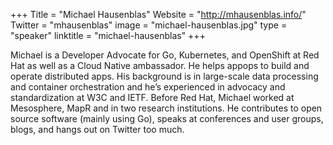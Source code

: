 +++
Title = "Michael Hausenblas"
Website = "http://mhausenblas.info/"
Twitter = "mhausenblas"
image = "michael-hausenblas.jpg"
type = "speaker"
linktitle = "michael-hausenblas"
+++

Michael is a Developer Advocate for Go, Kubernetes, and OpenShift at Red Hat as well as a Cloud Native ambassador. He helps appops to build and operate distributed apps. His background is in large-scale data processing and container orchestration and he’s experienced in advocacy and standardization at W3C and IETF. Before Red Hat, Michael worked at Mesosphere, MapR and in two research institutions. He contributes to open source software (mainly using Go), speaks at conferences and user groups, blogs, and hangs out on Twitter too much.
